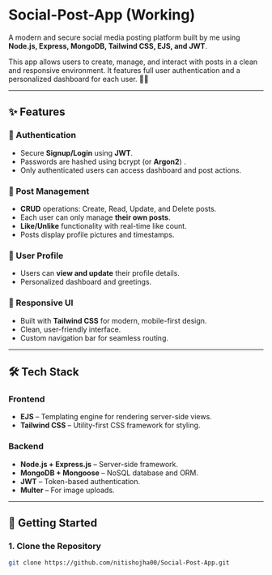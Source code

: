 # Social-Post-App (Working)

A modern and secure social media posting platform built by me using **Node.js, Express, MongoDB, Tailwind CSS, EJS, and JWT**.

This app allows users to create, manage, and interact with posts in a clean and responsive environment. It features full user authentication and a personalized dashboard for each user. 🔐🚀

---

## ✨ Features

### 🔐 Authentication
- Secure **Signup/Login** using **JWT**.
- Passwords are hashed using bcrypt (or **Argon2**) .
- Only authenticated users can access dashboard and post actions.

### 📝 Post Management
- **CRUD** operations: Create, Read, Update, and Delete posts.
- Each user can only manage **their own posts**.
- **Like/Unlike** functionality with real-time like count.
- Posts display profile pictures and timestamps.

### 👤 User Profile
- Users can **view and update** their profile details.
- Personalized dashboard and greetings.

### 🎨 Responsive UI
- Built with **Tailwind CSS** for modern, mobile-first design.
- Clean, user-friendly interface.
- Custom navigation bar for seamless routing.

---

## 🛠️ Tech Stack

### Frontend
- **EJS** – Templating engine for rendering server-side views.
- **Tailwind CSS** – Utility-first CSS framework for styling.

### Backend
- **Node.js + Express.js** – Server-side framework.
- **MongoDB + Mongoose** – NoSQL database and ORM.
- **JWT** – Token-based authentication.
- **Multer** – For image uploads.

---

## 🚀 Getting Started

### 1. Clone the Repository
```bash
git clone https://github.com/nitishojha00/Social-Post-App.git
